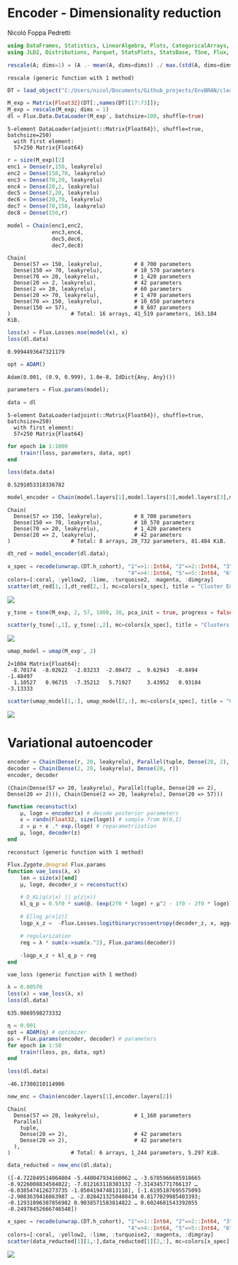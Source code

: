 Encoder - Dimensionality reduction
================
Nicoló Foppa Pedretti

``` julia
using DataFrames, Statistics, LinearAlgebra, Plots, CategoricalArrays, Flux.Data, UMAP 
using JLD2, Distributions, Parquet, StatsPlots, StatsBase, TSne, Flux, Flux.Optimise, CSV
```

``` julia
rescale(A; dims=1) = (A .- mean(A, dims=dims)) ./ max.(std(A, dims=dims), eps()) #std(A, dims=dims) #
```

    rescale (generic function with 1 method)

``` julia
DT = load_object("C:/Users/nicol/Documents/Github_projects/EnvBRAN/clead_dt.jld2");
```

``` julia
M_exp = Matrix{Float32}(DT[:,names(DT)[17:73]]);
M_exp = rescale(M_exp; dims = 1)
dl = Flux.Data.DataLoader(M_exp', batchsize=100, shuffle=true)
```

    5-element DataLoader(adjoint(::Matrix{Float64}), shuffle=true, batchsize=250)
      with first element:
      57×250 Matrix{Float64}

``` julia
r = size(M_exp)[2]
enc1 = Dense(r,150, leakyrelu)
enc2 = Dense(150,70, leakyrelu)
enc3 = Dense(70,20, leakyrelu)
enc4 = Dense(20,2, leakyrelu)
dec5 = Dense(2,20, leakyrelu)
dec6 = Dense(20,70, leakyrelu)
dec7 = Dense(70,150, leakyrelu)
dec8 = Dense(150,r)

model = Chain(enc1,enc2,
              enc3,enc4,
              dec5,dec6,
              dec7,dec8)
```

    Chain(
      Dense(57 => 150, leakyrelu),          # 8_700 parameters
      Dense(150 => 70, leakyrelu),          # 10_570 parameters
      Dense(70 => 20, leakyrelu),           # 1_420 parameters
      Dense(20 => 2, leakyrelu),            # 42 parameters
      Dense(2 => 20, leakyrelu),            # 60 parameters
      Dense(20 => 70, leakyrelu),           # 1_470 parameters
      Dense(70 => 150, leakyrelu),          # 10_650 parameters
      Dense(150 => 57),                     # 8_607 parameters
    )                   # Total: 16 arrays, 41_519 parameters, 163.184 KiB.

``` julia
loss(x) = Flux.Losses.mse(model(x), x)
loss(dl.data)
```

    0.9994493647321179

``` julia
opt = ADAM()
```

    Adam(0.001, (0.9, 0.999), 1.0e-8, IdDict{Any, Any}())

``` julia
parameters = Flux.params(model);
```

``` julia
data = dl
```

    5-element DataLoader(adjoint(::Matrix{Float64}), shuffle=true, batchsize=250)
      with first element:
      57×250 Matrix{Float64}

``` julia
for epoch in 1:1000
    train!(loss, parameters, data, opt)
end
```

``` julia
loss(data.data)
```

    0.5291053318336782

``` julia
model_encoder = Chain(model.layers[1],model.layers[2],model.layers[3],model.layers[4])
```

    Chain(
      Dense(57 => 150, leakyrelu),          # 8_700 parameters
      Dense(150 => 70, leakyrelu),          # 10_570 parameters
      Dense(70 => 20, leakyrelu),           # 1_420 parameters
      Dense(20 => 2, leakyrelu),            # 42 parameters
    )                   # Total: 8 arrays, 20_732 parameters, 81.484 KiB.

``` julia
dt_red = model_encoder(dl.data);
```

``` julia
x_spec = recode(unwrap.(DT.h_cohort), "1"=>1::Int64, "2"=>2::Int64, "3"=>3::Int64, 
                                      "4"=>4::Int64, "5"=>5::Int64, "6"=>6::Int64);
colors=[:coral, :yellow2, :lime, :turquoise2, :magenta, :dimgray]
scatter(dt_red[1,:],dt_red[2,:], mc=colors[x_spec], title = "Cluster Encoder", labels = "")
```

![](dim_red_aut_files/figure-commonmark/cell-15-output-1.svg)

``` julia
y_tsne = tsne(M_exp, 2, 57, 1000, 30, pca_init = true, progress = false);   
```

``` julia
scatter(y_tsne[:,1], y_tsne[:,2], mc=colors[x_spec], title = "Clusters T-Sne", labels = "")
```

![](dim_red_aut_files/figure-commonmark/cell-17-output-1.svg)

``` julia
umap_model = umap(M_exp', 2)
```

    2×1004 Matrix{Float64}:
     -8.70174  -8.02622  -2.03233  -2.80472  …  9.62943  -8.8494   -1.48497
      1.10527   0.96715  -7.35212   5.71927     3.43952   0.93184  -3.13333

``` julia
scatter(umap_model[1,:], umap_model[2,:], mc=colors[x_spec], title = "Clusters UMAP", labels = "")
```

![](dim_red_aut_files/figure-commonmark/cell-19-output-1.svg)

# Variational autoencoder

``` julia
encoder = Chain(Dense(r, 20, leakyrelu), Parallel(tuple, Dense(20, 2), Dense(20, 2))) 
decoder = Chain(Dense(2, 20, leakyrelu), Dense(20, r))
encoder, decoder
```

    (Chain(Dense(57 => 20, leakyrelu), Parallel(tuple, Dense(20 => 2), Dense(20 => 2))), Chain(Dense(2 => 20, leakyrelu), Dense(20 => 57)))

``` julia
function reconstuct(x)
    μ, logσ = encoder(x) # decode posterior parameters
    ϵ = randn(Float32, size(logσ)) # sample from N(0,I)
    z = μ + ϵ .* exp.(logσ) # reparametrization
    μ, logσ, decoder(z)
end
```

    reconstuct (generic function with 1 method)

``` julia
Flux.Zygote.@nograd Flux.params
function vae_loss(λ, x)
    len = size(x)[end]
    μ, logσ, decoder_z = reconstuct(x)

    # D_KL(q(z|x) || p(z|x))
    kl_q_p = 0.5f0 * sum(@. (exp(2f0 * logσ) + μ^2 - 1f0 - 2f0 * logσ)) / len # from (10) in [1]

    # E[log p(x|z)]
    logp_x_z =  -Flux.Losses.logitbinarycrossentropy(decoder_z, x, agg=sum)/len

    # regularization
    reg = λ * sum(x->sum(x.^2), Flux.params(decoder))

    -logp_x_z + kl_q_p + reg
end
```

    vae_loss (generic function with 1 method)

``` julia
λ = 0.005f0
loss(x) = vae_loss(λ, x)
loss(dl.data)
```

    635.9869598273332

``` julia
η = 0.001
opt = ADAM(η) # optimizer
ps = Flux.params(encoder, decoder) # parameters
for epoch in 1:50
    train!(loss, ps, data, opt)
end
```

``` julia
loss(dl.data)
```

    -46.17380210114906

``` julia
new_enc = Chain(encoder.layers[1],encoder.layers[2])
```

    Chain(
      Dense(57 => 20, leakyrelu),           # 1_160 parameters
      Parallel(
        tuple,
        Dense(20 => 2),                     # 42 parameters
        Dense(20 => 2),                     # 42 parameters
      ),
    )                   # Total: 6 arrays, 1_244 parameters, 5.297 KiB.

``` julia
data_reducted = new_enc(dl.data);
```

    ([-4.722849514064804 -5.440047934160062 … -3.6785966685918665 -0.9226008834584022; -7.012163118383132 -7.314345771766137 … -6.0385474126273735 -1.850419474813118], [-1.6195187695575093 -2.9083639416863987 … -2.0284213250480434 0.8177029985403393; -0.12931096307856982 0.9038571583814822 … 0.6024681543392055 -0.24978452666746548])

``` julia
x_spec = recode(unwrap.(DT.h_cohort), "1"=>1::Int64, "2"=>2::Int64, "3"=>3::Int64, 
                                      "4"=>4::Int64, "5"=>5::Int64, "6"=>6::Int64);
colors=[:coral, :yellow2, :lime, :turquoise2, :magenta, :dimgray]
scatter(data_reducted[1][1,:],data_reducted[1][2,:], mc=colors[x_spec], title = "Cluster Variational Encoder", labels = "")
```

![](dim_red_aut_files/figure-commonmark/cell-28-output-1.svg)

